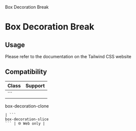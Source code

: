 Box Decoration Break

# Box Decoration Break

## Usage

Please refer to the documentation on the Tailwind CSS website

## Compatibility

| Class                        | Support     |
| ---------------------------- | ----------- |
| ```
box-decoration-clone
``` | 🌐 Web only |
| ```
box-decoration-slice
``` | 🌐 Web only |
